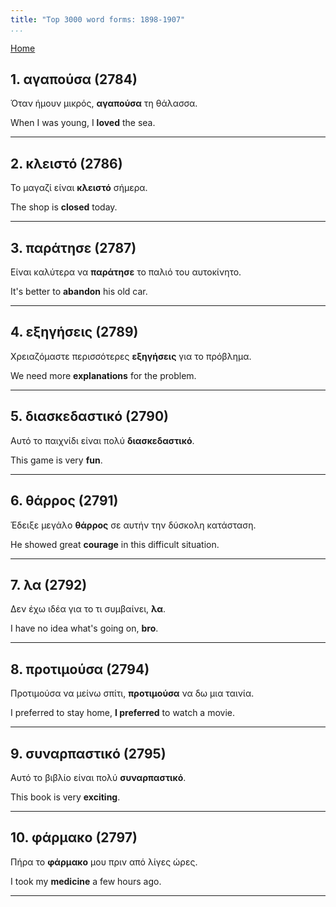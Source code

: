 ```yaml
---
title: "Top 3000 word forms: 1898-1907"
...
```


[Home](./) 

## 1. αγαπούσα (2784)

Όταν ήμουν μικρός, **αγαπούσα** τη θάλασσα.  

When I was young, I **loved** the sea.

---

## 2. κλειστό (2786)

Το μαγαζί είναι **κλειστό** σήμερα.

The shop is **closed** today.

---

## 3. παράτησε (2787)

Είναι καλύτερα να **παράτησε** το παλιό του αυτοκίνητο.  

It's better to **abandon** his old car.

---

## 4. εξηγήσεις (2789)

Χρειαζόμαστε περισσότερες **εξηγήσεις** για το πρόβλημα.

We need more **explanations** for the problem.

---

## 5. διασκεδαστικό (2790)

Αυτό το παιχνίδι είναι πολύ **διασκεδαστικό**.  

This game is very **fun**.

---

## 6. θάρρος (2791)

Έδειξε μεγάλο **θάρρος** σε αυτήν την δύσκολη κατάσταση.  

He showed great **courage** in this difficult situation.

---

## 7. λα (2792)

Δεν έχω ιδέα για το τι συμβαίνει, **λα**.  

I have no idea what's going on, **bro**.

---

## 8. προτιμούσα (2794)

Προτιμούσα να μείνω σπίτι, **προτιμούσα** να δω μια ταινία.  

I preferred to stay home, **I preferred** to watch a movie.

---

## 9. συναρπαστικό (2795)

Αυτό το βιβλίο είναι πολύ **συναρπαστικό**.  

This book is very **exciting**.

---

## 10. φάρμακο (2797)

Πήρα το **φάρμακο** μου πριν από λίγες ώρες.  

I took my **medicine** a few hours ago.

---


